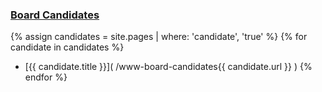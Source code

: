 ### [Board Candidates](/www-board-candidates/)

{% assign candidates = site.pages | where: 'candidate', 'true' %}
{% for candidate in candidates %}
* [{{ candidate.title }}]( /www-board-candidates{{ candidate.url }} )
{% endfor %}
